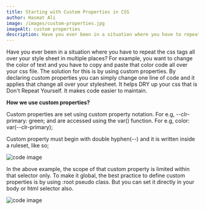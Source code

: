 ```yaml
---
title: Starting with Custom Properties in CSS
author: Hasmat Ali
image: /images/custom-properties.jpg
imageAlt: custom properties
description: Have you ever been in a situation where you have to repeat the css tags all over your style sheet in multiple places?
---
```


Have you ever been in a situation where you have to repeat the css tags all over your style sheet in multiple places? For example, you want to change the color of text and you have to copy and paste that color code all over your css file. The solution for this is by using custom properties. By declaring custom properties you can simply change one line of code and it applies that change all over your stylesheet. It helps DRY up your css that is Don't Repeat Yourself. It makes code easier to maintain.

<strong>How we use custom properties?</strong>

Custom properties are set using custom property notation. For e.g, --clr-primary: green; and are accessed using the var() function. For e.g, color: var(--clr-primary);

Custom property must begin with double hyphen(--) and it is written inside a ruleset, like so;

<img src="/images/code-first.png" alt="code image" class="article-code-image" />

In the above example, the scope of that custom property is limited within that selector only. To make it global, the best practice to define custom properties is by using :root pseudo class. But you can set it directly in your body or html selector also.

<img src="/images/code-second.png" alt="code image" class="article-code-image" />
